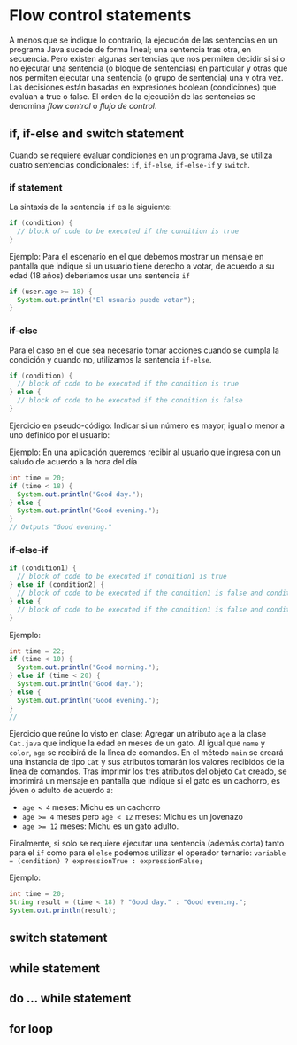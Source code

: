 # Flow control statements
A menos que se indique lo contrario, la ejecución de las sentencias en un programa Java sucede de forma lineal; una sentencia tras otra, en secuencia. 
Pero existen algunas sentencias que nos permiten decidir si sí o no ejecutar una sentencia (o bloque de sentencias) en particular y otras que nos permiten ejecutar una sentencia (o grupo de sentencia) una y otra vez. Las decisiones están basadas en expresiones boolean (condiciones) que evalúan a true o false.
El orden de la ejecución de las sentencias se denomina *flow control* o *flujo de control*.

## if, if-else and switch statement
Cuando se requiere evaluar condiciones en un programa Java, se utiliza cuatro sentencias condicionales: `if`, `if-else`, `if-else-if` y `switch`. 

### if statement
La sintaxis de la sentencia `if` es la siguiente:
```java
if (condition) {
  // block of code to be executed if the condition is true
}
```
Ejemplo: Para el escenario en el que debemos mostrar un mensaje en pantalla que indique si un usuario tiene derecho a votar, de acuerdo a su edad (18 años) deberíamos usar una sentencia `if`
```java
if (user.age >= 18) {
  System.out.println("El usuario puede votar");
}
```

### if-else
Para el caso en el que sea necesario tomar acciones cuando se cumpla la condición y cuando no, utilizamos la sentencia `if-else`.
```java
if (condition) {
  // block of code to be executed if the condition is true
} else { 
  // block of code to be executed if the condition is false
} 
```
Ejercicio en pseudo-código: Indicar si un número es mayor, igual o menor a uno definido por el usuario:

Ejemplo: En una aplicación queremos recibir al usuario que ingresa con un saludo de acuerdo a la hora del día
```java
int time = 20;
if (time < 18) {
  System.out.println("Good day.");
} else {
  System.out.println("Good evening.");
}
// Outputs "Good evening."
```

### if-else-if
```java
if (condition1) {
  // block of code to be executed if condition1 is true
} else if (condition2) {
  // block of code to be executed if the condition1 is false and condition2 is true
} else {
  // block of code to be executed if the condition1 is false and condition2 is false
}
```
Ejemplo:
```java
int time = 22;
if (time < 10) {
  System.out.println("Good morning.");
} else if (time < 20) {
  System.out.println("Good day.");
} else {
  System.out.println("Good evening.");
}
// 
```

Ejercicio que reúne lo visto en clase:
Agregar un atributo `age` a la clase `Cat.java` que indique la edad en meses de un gato. Al igual que `name` y `color`, `age` se recibirá de la línea de comandos. En el método `main` se creará una instancia de tipo `Cat` y sus atributos tomarán los valores recibidos de la línea de comandos. Tras imprimir los tres atributos del objeto `Cat` creado, se imprimirá un mensaje en pantalla que indique si el gato es un cachorro, es jóven o adulto de acuerdo a:
- `age < 4` meses: Michu es un cachorro
- `age >= 4` meses pero `age < 12` meses: Michu es un jovenazo
- `age >= 12` meses: Michu es un gato adulto.

Finalmente, si solo se requiere ejecutar una sentencia (además corta) tanto para el `if` como para el `else` podemos utilizar el operador ternario:
`variable = (condition) ? expressionTrue : expressionFalse;`

Ejemplo:
```java
int time = 20;
String result = (time < 18) ? "Good day." : "Good evening.";
System.out.println(result);
```

## switch statement

## while statement

## do ... while statement

## for loop
